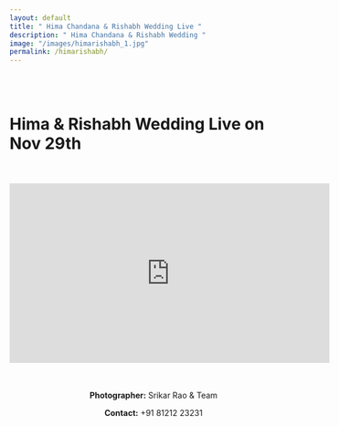 ```yaml
---
layout: default
title: " Hima Chandana & Rishabh Wedding Live "
description: " Hima Chandana & Rishabh Wedding "
image: "/images/himarishabh_1.jpg"
permalink: /himarishabh/
---
```

<br>
<br>
<h1>Hima & Rishabh Wedding Live on Nov 29th </h1>
<br>
<br>
<div class="row">
<iframe width="560" height="315" src="https://www.youtube.com/embed/X5y8QopNhvs" title="YouTube video player" frameborder="0" allow="accelerometer; autoplay; clipboard-write; encrypted-media; gyroscope; picture-in-picture" allowfullscreen></iframe>
</div>
<br>
<br>
<div  class="col-md-6" data-aos="fade-up" style="text-align:left; float:none;margin:auto;">
<p style="text-align:center"><b>Photographer:</b> Srikar Rao & Team</p>
<p style="text-align:center"><b>Contact:</b> +91 81212 23231</p>
<br>
</div>
